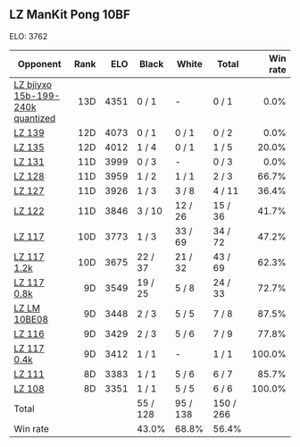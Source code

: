 ## LZ ManKit Pong 10BF ##

ELO: 3762

Opponent | Rank | ELO | Black | White | Total | Win rate
---------|-----:|----:|-------|-------|-------|-------:
[LZ bjiyxo 15b-199-240k quantized](LZ%20bjiyxo%2015b-199-240k%20quantized.md) | 13D | 4351 | 0 / 1 | - | 0 / 1 | 0.0%
[LZ 139](LZ%20139.md) | 12D | 4073 | 0 / 1 | 0 / 1 | 0 / 2 | 0.0%
[LZ 135](LZ%20135.md) | 12D | 4012 | 1 / 4 | 0 / 1 | 1 / 5 | 20.0%
[LZ 131](LZ%20131.md) | 11D | 3999 | 0 / 3 | - | 0 / 3 | 0.0%
[LZ 128](LZ%20128.md) | 11D | 3959 | 1 / 2 | 1 / 1 | 2 / 3 | 66.7%
[LZ 127](LZ%20127.md) | 11D | 3926 | 1 / 3 | 3 / 8 | 4 / 11 | 36.4%
[LZ 122](LZ%20122.md) | 11D | 3846 | 3 / 10 | 12 / 26 | 15 / 36 | 41.7%
[LZ 117](LZ%20117.md) | 10D | 3773 | 1 / 3 | 33 / 69 | 34 / 72 | 47.2%
[LZ 117 1.2k](LZ%20117%201.2k.md) | 10D | 3675 | 22 / 37 | 21 / 32 | 43 / 69 | 62.3%
[LZ 117 0.8k](LZ%20117%200.8k.md) | 9D | 3549 | 19 / 25 | 5 / 8 | 24 / 33 | 72.7%
[LZ LM 10BE08](LZ%20LM%2010BE08.md) | 9D | 3448 | 2 / 3 | 5 / 5 | 7 / 8 | 87.5%
[LZ 116](LZ%20116.md) | 9D | 3429 | 2 / 3 | 5 / 6 | 7 / 9 | 77.8%
[LZ 117 0.4k](LZ%20117%200.4k.md) | 9D | 3412 | 1 / 1 | - | 1 / 1 | 100.0%
[LZ 111](LZ%20111.md) | 8D | 3383 | 1 / 1 | 5 / 6 | 6 / 7 | 85.7%
[LZ 108](LZ%20108.md) | 8D | 3351 | 1 / 1 | 5 / 5 | 6 / 6 | 100.0%
Total | | | 55 / 128 | 95 / 138 | 150 / 266 | 
Win rate| | | 43.0% | 68.8% | 56.4% | 
